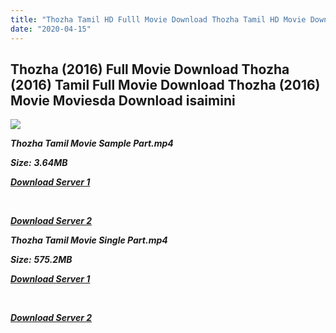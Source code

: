 ```yaml
---
title: "Thozha Tamil HD Fulll Movie Download Thozha Tamil HD Movie Download"
date: "2020-04-15"
---
```


## Thozha (2016) Full Movie Download Thozha (2016) Tamil Full Movie Download Thozha (2016) Movie Moviesda Download isaimini

![](https://images.moviebuff.com/ed34a3d8-aaf0-450f-8777-fcd799798e7d?w=1000)

**_Thozha Tamil Movie Sample Part.mp4_**

**_Size:_** **_3.64MB_**

**_[Download Server 1](http://s1.uptofiles.net//files/Tamil{2fcca7f3eb37873f37db349ec051a8a2ca8665ef95d92bbb099fe2eda7827782}202016{2fcca7f3eb37873f37db349ec051a8a2ca8665ef95d92bbb099fe2eda7827782}20Movies/Thozha{2fcca7f3eb37873f37db349ec051a8a2ca8665ef95d92bbb099fe2eda7827782}20(2016)/Thozha{2fcca7f3eb37873f37db349ec051a8a2ca8665ef95d92bbb099fe2eda7827782}20(640x360)/Thozha{2fcca7f3eb37873f37db349ec051a8a2ca8665ef95d92bbb099fe2eda7827782}20HD{2fcca7f3eb37873f37db349ec051a8a2ca8665ef95d92bbb099fe2eda7827782}20Sample.mp4)_**

**_[  
](http://s1.uptofiles.net//files/Tamil{2fcca7f3eb37873f37db349ec051a8a2ca8665ef95d92bbb099fe2eda7827782}202016{2fcca7f3eb37873f37db349ec051a8a2ca8665ef95d92bbb099fe2eda7827782}20Movies/Thozha{2fcca7f3eb37873f37db349ec051a8a2ca8665ef95d92bbb099fe2eda7827782}20(2016)/Thozha{2fcca7f3eb37873f37db349ec051a8a2ca8665ef95d92bbb099fe2eda7827782}20(640x360)/Thozha{2fcca7f3eb37873f37db349ec051a8a2ca8665ef95d92bbb099fe2eda7827782}20HD{2fcca7f3eb37873f37db349ec051a8a2ca8665ef95d92bbb099fe2eda7827782}20Sample.mp4)_**

**_[Download Server 2](http://s1.uptofiles.net//files/Tamil{2fcca7f3eb37873f37db349ec051a8a2ca8665ef95d92bbb099fe2eda7827782}202016{2fcca7f3eb37873f37db349ec051a8a2ca8665ef95d92bbb099fe2eda7827782}20Movies/Thozha{2fcca7f3eb37873f37db349ec051a8a2ca8665ef95d92bbb099fe2eda7827782}20(2016)/Thozha{2fcca7f3eb37873f37db349ec051a8a2ca8665ef95d92bbb099fe2eda7827782}20(640x360)/Thozha{2fcca7f3eb37873f37db349ec051a8a2ca8665ef95d92bbb099fe2eda7827782}20HD{2fcca7f3eb37873f37db349ec051a8a2ca8665ef95d92bbb099fe2eda7827782}20Sample.mp4)_**

**_Thozha Tamil Movie Single Part.mp4_**

**_Size:_** **_575.2MB_**

**_[Download Server 1](http://s1.uptofiles.net//files/Tamil{2fcca7f3eb37873f37db349ec051a8a2ca8665ef95d92bbb099fe2eda7827782}202016{2fcca7f3eb37873f37db349ec051a8a2ca8665ef95d92bbb099fe2eda7827782}20Movies/Thozha{2fcca7f3eb37873f37db349ec051a8a2ca8665ef95d92bbb099fe2eda7827782}20(2016)/Thozha{2fcca7f3eb37873f37db349ec051a8a2ca8665ef95d92bbb099fe2eda7827782}20(640x360)/Thozha{2fcca7f3eb37873f37db349ec051a8a2ca8665ef95d92bbb099fe2eda7827782}20HD.mp4)_**

**_[  
](http://s1.uptofiles.net//files/Tamil{2fcca7f3eb37873f37db349ec051a8a2ca8665ef95d92bbb099fe2eda7827782}202016{2fcca7f3eb37873f37db349ec051a8a2ca8665ef95d92bbb099fe2eda7827782}20Movies/Thozha{2fcca7f3eb37873f37db349ec051a8a2ca8665ef95d92bbb099fe2eda7827782}20(2016)/Thozha{2fcca7f3eb37873f37db349ec051a8a2ca8665ef95d92bbb099fe2eda7827782}20(640x360)/Thozha{2fcca7f3eb37873f37db349ec051a8a2ca8665ef95d92bbb099fe2eda7827782}20HD.mp4)_**

**_[Download Server 2](http://s1.uptofiles.net//files/Tamil{2fcca7f3eb37873f37db349ec051a8a2ca8665ef95d92bbb099fe2eda7827782}202016{2fcca7f3eb37873f37db349ec051a8a2ca8665ef95d92bbb099fe2eda7827782}20Movies/Thozha{2fcca7f3eb37873f37db349ec051a8a2ca8665ef95d92bbb099fe2eda7827782}20(2016)/Thozha{2fcca7f3eb37873f37db349ec051a8a2ca8665ef95d92bbb099fe2eda7827782}20(640x360)/Thozha{2fcca7f3eb37873f37db349ec051a8a2ca8665ef95d92bbb099fe2eda7827782}20HD.mp4)_**
